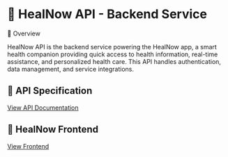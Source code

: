 # 🏥 HealNow API - Backend Service

📌 Overview

HealNow API is the backend service powering the HealNow app, a smart health companion providing quick access to health information, real-time assistance, and personalized health care. This API handles authentication, data management, and service integrations.

## 🔗 API Specification
[View API Documentation](https://github.com/hsinyi-lin/HealNow-2.0-API-spec)

## 🔗 HealNow Frontend
[View Frontend](https://github.com/hsinyi-lin/HealNow-2.0.git)
